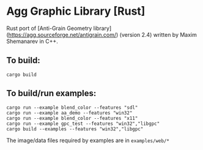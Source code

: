 # Agg Graphic Library [Rust]
Rust port of [Anti-Grain Geometry library] (https://agg.sourceforge.net/antigrain.com/) (version 2.4)
written by Maxim Shemanarev in C++.

## To build:
```
cargo build
```
## To build/run examples:
```
cargo run --example blend_color --features "sdl"
cargo run --example aa_demo --features "win32"
cargo run --example blend_color --features "x11"
cargo run --example gpc_test --features "win32","libgpc"
cargo build --examples --features "win32","libgpc"
```
 The image/data files required by examples are in ```examples/web/* ```